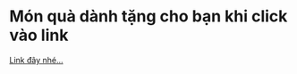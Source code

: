 <h1>Món quà dành tặng cho bạn khi click vào link</h1>
<a href="https://thenghia-rr.github.io/scrinshorted/">Link đây nhé...</a>
